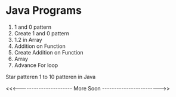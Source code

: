 # Java Programs

1. 1 and 0 pattern
2. Create 1 and 0 pattern
3. 1.2 in Array
4. Addition on Function
5. Create Addition on Function
6.  Array
7.  Advance For loop






Star patteren 1 to 10 patteren in Java


<<<---------------------- More Soon ------------------------>>

